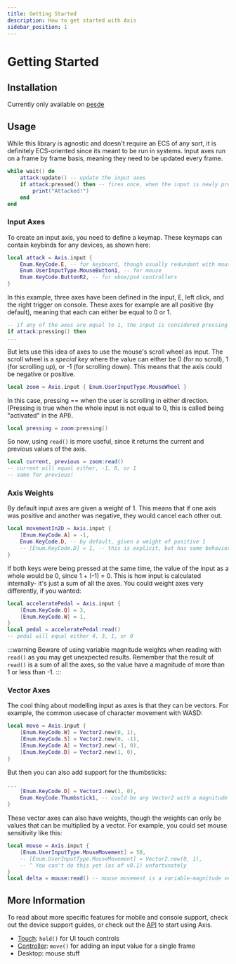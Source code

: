 ```yaml
---
title: Getting Started
description: How to get started with Axis
sidebar_position: 1
---
```


# Getting Started

## Installation
Currently only available on [pesde](https://pesde.dev/packages/killergg/axis)

## Usage
While this library is agnostic and doesn't require an ECS of any sort, it is definitely ECS-oriented since its meant to be run in systems. Input axes run on a frame by frame basis, meaning they need to be updated every frame.
```lua
while wait() do
    attack:update() -- update the input axes
    if attack:pressed() then -- fires once, when the input is newly pressed
        print("Attacked!")
    end
end
```


### Input Axes
To create an input axis, you need to define a keymap. These keymaps can contain keybinds for any devices, as shown here:
```lua
local attack = Axis.input {
    Enum.KeyCode.E, -- for keyboard, though usually redundant with mouse
    Enum.UserInputType.MouseButton1, -- for mouse
    Enum.KeyCode.ButtonR2, -- for xbox/ps4 controllers
}
```

In this example, three axes have been defined in the input, E, left click, and the right trigger on console. These axes for example are all positive (by default), meaning that each can either be equal to 0 or 1.
```lua
-- if any of the axes are equal to 1, the input is considered pressing
if attack:pressing() then
...
```

But lets use this idea of axes to use the mouse's scroll wheel as input. The scroll wheel is a *special key* where the value can either be 0 (for no scroll), 1 (for scrolling up), or -1 (for scrolling down). This means that the axis could be negative or positive.
```lua
local zoom = Axis.input { Enum.UserInputType.MouseWheel }
```
In this case, pressing == when the user is scrolling in either direction. (Pressing is true when the whole input is not equal to 0, this is called being "activated" in the API).
```lua
local pressing = zoom:pressing()
```
So now, using `read()` is more useful, since it returns the current and previous values of the axis.
```lua
local current, previous = zoom:read()
-- current will equal either, -1, 0, or 1
-- same for previous!
```


### Axis Weights
By default input axes are given a weight of 1. This means that if one axis was positive and another was negative, they would cancel each other out.
```lua
local movementIn2D = Axis.input {
    [Enum.KeyCode.A] = -1,
    Enum.KeyCode.D, -- by default, given a weight of positive 1
    -- [Enum.KeyCode.D] = 1, -- this is explicit, but has same behavior
}
```
If both keys were being pressed at the same time, the value of the input as a whole would be 0, since 1 + (-1) = 0. This is how input is calculated internally- it's just a sum of all the axes. You could weight axes very differently, if you wanted:
```lua
local acceleratePedal = Axis.input {
    [Enum.KeyCode.Q] = 3,
    [Enum.KeyCode.W] = 1,
}
local pedal = acceleratePedal:read()
-- pedal will equal either 4, 3, 1, or 0
```
:::warning
Beware of using variable magnitude weights when reading with `read()` as you may get unexpected results. Remember that the result of `read()` is a sum of all the axes, so the value have a magnitude of more than 1 or less than -1.
:::

### Vector Axes
The cool thing about modelling input as axes is that they can be vectors. For example, the common usecase of character movement with WASD:
```lua
local move = Axis.input {
    [Enum.KeyCode.W] = Vector2.new(0, 1),
    [Enum.KeyCode.S] = Vector2.new(0, -1),
    [Enum.KeyCode.A] = Vector2.new(-1, 0),
    [Enum.KeyCode.D] = Vector2.new(1, 0),
}
```
But then you can also add support for the thumbsticks:
```lua
...
    [Enum.KeyCode.D] = Vector2.new(1, 0),
    Enum.KeyCode.Thumbstick1, -- could be any Vector2 with a magnitude of 1
}
```
These vector axes can also have weights, though the weights can only be values that can be multiplied by a vector. For example, you could set mouse sensitivity like this:
```lua
local mouse = Axis.input {
    [Enum.UserInputType.MouseMovement] = 50,
    -- [Enum.UserInputType.MouseMovement] = Vector2.new(0, 1),
    -- ^ You can't do this yet (as of v0.1) unfortunately
}
local delta = mouse:read() -- mouse movement is a variable-magnitude vector, but we still multiply by 50
```


## More Information
To read about more specific features for mobile and console support, check out the device support guides, or check out the [API](../../api/Axis) to start using Axis.
- [Touch](../Devices/touch): `hold()` for UI touch controls
- [Controller](../Devices/controller): `move()` for adding an input value for a single frame
- Desktop: mouse stuff